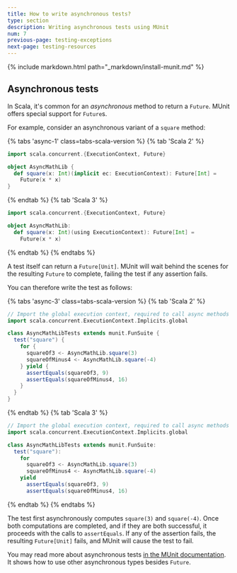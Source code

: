 ```yaml
---
title: How to write asynchronous tests?
type: section
description: Writing asynchronous tests using MUnit
num: 7
previous-page: testing-exceptions
next-page: testing-resources
---
```


{% include markdown.html path="_markdown/install-munit.md" %}

## Asynchronous tests

In Scala, it's common for an *asynchronous* method to return a `Future`.
MUnit offers special support for `Future`s.

For example, consider an asynchronous variant of a `square` method:

{% tabs 'async-1' class=tabs-scala-version %}
{% tab 'Scala 2' %}
```scala mdoc
import scala.concurrent.{ExecutionContext, Future}

object AsyncMathLib {
  def square(x: Int)(implicit ec: ExecutionContext): Future[Int] =
    Future(x * x)
}
```
{% endtab %}
{% tab 'Scala 3' %}
```scala
import scala.concurrent.{ExecutionContext, Future}

object AsyncMathLib:
  def square(x: Int)(using ExecutionContext): Future[Int] =
    Future(x * x)
```
{% endtab %}
{% endtabs %}

A test itself can return a `Future[Unit]`.
MUnit will wait behind the scenes for the resulting `Future` to complete, failing the test if any assertion fails.

You can therefore write the test as follows:

{% tabs 'async-3' class=tabs-scala-version %}
{% tab 'Scala 2' %}
```scala mdoc
// Import the global execution context, required to call async methods
import scala.concurrent.ExecutionContext.Implicits.global

class AsyncMathLibTests extends munit.FunSuite {
  test("square") {
    for {
      squareOf3 <- AsyncMathLib.square(3)
      squareOfMinus4 <- AsyncMathLib.square(-4)
    } yield {
      assertEquals(squareOf3, 9)
      assertEquals(squareOfMinus4, 16)
    }
  }
}
```
{% endtab %}
{% tab 'Scala 3' %}
```scala
// Import the global execution context, required to call async methods
import scala.concurrent.ExecutionContext.Implicits.global

class AsyncMathLibTests extends munit.FunSuite:
  test("square"):
    for
      squareOf3 <- AsyncMathLib.square(3)
      squareOfMinus4 <- AsyncMathLib.square(-4)
    yield
      assertEquals(squareOf3, 9)
      assertEquals(squareOfMinus4, 16)
```
{% endtab %}
{% endtabs %}

The test first asynchronously computes `square(3)` and `square(-4)`.
Once both computations are completed, and if they are both successful, it proceeds with the calls to `assertEquals`.
If any of the assertion fails, the resulting `Future[Unit]` fails, and MUnit will cause the test to fail.

You may read more about asynchronous tests [in the MUnit documentation](https://scalameta.org/munit/docs/tests.html#declare-async-test).
It shows how to use other asynchronous types besides `Future`.
